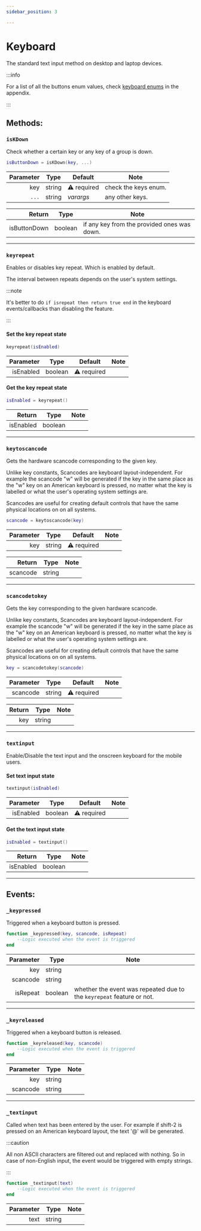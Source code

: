 ```yaml
---
sidebar_position: 3

---
```


# Keyboard

The standard text input method on desktop and laptop devices.

:::info

For a list of all the buttons enum values, check [keyboard enums](../appendix/keyboard-enums) in the appendix.

:::

## Methods:

### `isKDown`

Check whether a certain key or any key of a group is down.

```lua
isButtonDown = isKDown(key, ...)
```

| Parameter | Type   | Default     | Note                 |
|----------:|--------|-------------|----------------------|
|       key | string | ⚠️ required | check the keys enum. |
|     `...` | string | _varargs_   | any other keys.      |

|       Return | Type    | Note                                        |
|-------------:|---------|---------------------------------------------|
| isButtonDown | boolean | if any key from the provided ones was down. |

---

### `keyrepeat`

Enables or disables key repeat. Which is enabled by default.

The interval between repeats depends on the user's system settings.

:::note

It's better to do `if isrepeat then return true end` in the keyboard
events/callbacks than disabling the feature.

:::

#### Set the key repeat state

```lua
keyrepeat(isEnabled)
```

| Parameter | Type    | Default     | Note |
|----------:|---------|-------------|------|
| isEnabled | boolean | ⚠️ required |      |

#### Get the key repeat state

```lua
isEnabled = keyrepeat()
```

|    Return | Type    | Note |
|----------:|---------|------|
| isEnabled | boolean |      |

---

### `keytoscancode`

Gets the hardware scancode corresponding to the given key.

Unlike key constants, Scancodes are keyboard layout-independent. For example the scancode "w" will be generated if the key in the same place as the "w" key on an American keyboard is pressed, no matter what the key is labelled or what the user's operating system settings are.

Scancodes are useful for creating default controls that have the same physical locations on on all systems.

```lua
scancode = keytoscancode(key)
```

| Parameter | Type   | Default     | Note |
|----------:|--------|-------------|------|
|       key | string | ⚠️ required |      |

|   Return | Type   | Note |
|---------:|--------|------|
| scancode | string |      |

---

### `scancodetokey`

Gets the key corresponding to the given hardware scancode.

Unlike key constants, Scancodes are keyboard layout-independent. For example the scancode "w" will be generated if the key in the same place as the "w" key on an American keyboard is pressed, no matter what the key is labelled or what the user's operating system settings are.

Scancodes are useful for creating default controls that have the same physical locations on on all systems.

```lua
key = scancodetokey(scancode)
```

| Parameter | Type   | Default     | Note |
|----------:|--------|-------------|------|
|  scancode | string | ⚠️ required |      |

| Return | Type   | Note |
|-------:|--------|------|
|    key | string |      |

---

### `textinput`

Enable/Disable the text input and the onscreen keyboard for the mobile users.

#### Set text input state

```lua
textinput(isEnabled)
```

| Parameter | Type    | Default     | Note |
|----------:|---------|-------------|------|
| isEnabled | boolean | ⚠️ required |      |

#### Get the text input state

```lua
isEnabled = textinput()
```

|    Return | Type    | Note |
|----------:|---------|------|
| isEnabled | boolean |      |

---

## Events:

### `_keypressed`

Triggered when a keyboard button is pressed.

```lua
function _keypressed(key, scancode, isRepeat)
	--Logic executed when the event is triggered
end
```

| Parameter | Type    | Note                                                                  |
|----------:|---------|-----------------------------------------------------------------------|
|       key | string  |                                                                       |
|  scancode | string  |                                                                       |
|  isRepeat | boolean | whether the event was repeated due to the `keyrepeat` feature or not. |

---


### `_keyreleased`

Triggered when a keyboard button is released.

```lua
function _keyreleased(key, scancode)
	--Logic executed when the event is triggered
end
```
| Parameter | Type   | Note |
|----------:|--------|------|
|       key | string |      |
|  scancode | string |      |

---

### `_textinput`

Called when text has been entered by the user. For example if shift-2 is pressed on an American keyboard layout, the text '@' will be generated.

:::caution

All non ASCII characters are filtered out and replaced with nothing.
So in case of non-English input, the event would be triggered with empty strings.

:::

```lua
function _textinput(text)
	--Logic executed when the event is triggered
end
```

| Parameter | Type   | Note |
|----------:|--------|------|
|      text | string |      |
